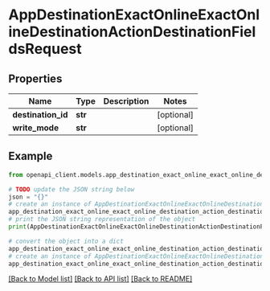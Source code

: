 # AppDestinationExactOnlineExactOnlineDestinationActionDestinationFieldsRequest


## Properties

Name | Type | Description | Notes
------------ | ------------- | ------------- | -------------
**destination_id** | **str** |  | [optional] 
**write_mode** | **str** |  | [optional] 

## Example

```python
from openapi_client.models.app_destination_exact_online_exact_online_destination_action_destination_fields_request import AppDestinationExactOnlineExactOnlineDestinationActionDestinationFieldsRequest

# TODO update the JSON string below
json = "{}"
# create an instance of AppDestinationExactOnlineExactOnlineDestinationActionDestinationFieldsRequest from a JSON string
app_destination_exact_online_exact_online_destination_action_destination_fields_request_instance = AppDestinationExactOnlineExactOnlineDestinationActionDestinationFieldsRequest.from_json(json)
# print the JSON string representation of the object
print(AppDestinationExactOnlineExactOnlineDestinationActionDestinationFieldsRequest.to_json())

# convert the object into a dict
app_destination_exact_online_exact_online_destination_action_destination_fields_request_dict = app_destination_exact_online_exact_online_destination_action_destination_fields_request_instance.to_dict()
# create an instance of AppDestinationExactOnlineExactOnlineDestinationActionDestinationFieldsRequest from a dict
app_destination_exact_online_exact_online_destination_action_destination_fields_request_from_dict = AppDestinationExactOnlineExactOnlineDestinationActionDestinationFieldsRequest.from_dict(app_destination_exact_online_exact_online_destination_action_destination_fields_request_dict)
```
[[Back to Model list]](../README.md#documentation-for-models) [[Back to API list]](../README.md#documentation-for-api-endpoints) [[Back to README]](../README.md)


